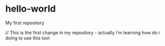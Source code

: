 # hello-world
My first repository


// This is the first change in my repository - actually i'm learning how do i doing to use this tool
